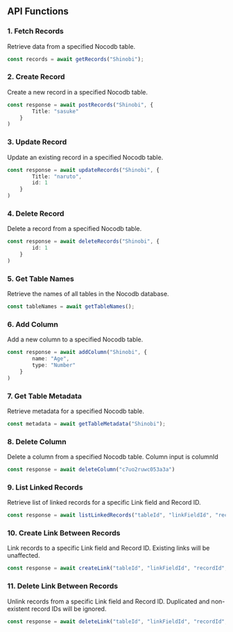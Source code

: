 ## API Functions

### 1. Fetch Records

Retrieve data from a specified Nocodb table.

```typescript
const records = await getRecords("Shinobi");
```

### 2. Create Record

Create a new record in a specified Nocodb table.

```typescript
const response = await postRecords("Shinobi", {
        Title: "sasuke"
    }
)
``` 

### 3. Update Record

Update an existing record in a specified Nocodb table.

```typescript
const response = await updateRecords("Shinobi", {
        Title: "naruto",
        id: 1
    }
)
```

### 4. Delete Record

Delete a record from a specified Nocodb table.

```typescript
const response = await deleteRecords("Shinobi", {
        id: 1
    }
)
```

### 5. Get Table Names

Retrieve the names of all tables in the Nocodb database.

```typescript
const tableNames = await getTableNames();
```

### 6. Add Column

Add a new column to a specified Nocodb table.

```typescript
const response = await addColumn("Shinobi", {
        name: "Age",
        type: "Number"
    }
)
```

### 7. Get Table Metadata

Retrieve metadata for a specified Nocodb table.

```typescript
const metadata = await getTableMetadata("Shinobi");
```

### 8. Delete Column

Delete a column from a specified Nocodb table.
Column input is columnId

```typescript
const response = await deleteColumn("c7uo2ruwc053a3a")
```

### 9. List Linked Records

Retrieve list of linked records for a specific Link field and Record ID.

```typescript
const response = await listLinkedRecords("tableId", "linkFieldId", "recordId", "field1,field2");
```

### 10. Create Link Between Records

Link records to a specific Link field and Record ID. Existing links will be unaffected.

```typescript
const response = await createLink("tableId", "linkFieldId", "recordId", [4, 5, 6]);
```

### 11. Delete Link Between Records

Unlink records from a specific Link field and Record ID. Duplicated and non-existent record IDs will be ignored.

```typescript
const response = await deleteLink("tableId", "linkFieldId", "recordId", [1, 2, 3]);
```

